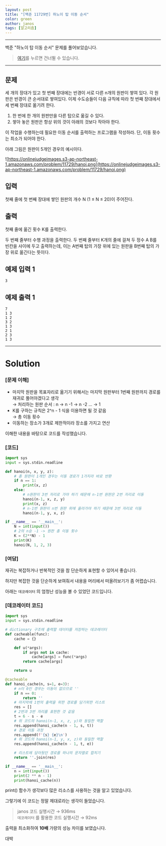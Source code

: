 ```yaml
---
layout: post
title: "[백준 11729번] 하노이 탑 이동 순서"
color: green
author: janos
tags: [알고리즘]
---
```


---

백준 "하노이 탑 이동 순서" 문제를 풀어보았습니다.

> [여기](#solution)를 누르면 건너뛸 수 있습니다.

---

## 문제

세 개의 장대가 있고 첫 번째 장대에는 반경이 서로 다른 n개의 원판이 쌓여 있다. 각 원판은 반경이 큰 순서대로 쌓여있다. 이제 수도승들이 다음 규칙에 따라 첫 번째 장대에서 세 번째 장대로 옮기려 한다.

1. 한 번에 한 개의 원판만을 다른 탑으로 옮길 수 있다.
2. 쌓아 놓은 원판은 항상 위의 것이 아래의 것보다 작아야 한다.

이 작업을 수행하는데 필요한 이동 순서를 출력하는 프로그램을 작성하라. 단, 이동 횟수는 최소가 되어야 한다.

아래 그림은 원판이 5개인 경우의 예시이다.

![https://onlinejudgeimages.s3-ap-northeast-1.amazonaws.com/problem/11729/hanoi.png](https://onlinejudgeimages.s3-ap-northeast-1.amazonaws.com/problem/11729/hanoi.png)

## 입력

첫째 줄에 첫 번째 장대에 쌓인 원판의 개수 N (1 ≤ N ≤ 20)이 주어진다.

## 출력

첫째 줄에 옮긴 횟수 K를 출력한다.

두 번째 줄부터 수행 과정을 출력한다. 두 번째 줄부터 K개의 줄에 걸쳐 두 정수 A B를 빈칸을 사이에 두고 출력하는데, 이는 A번째 탑의 가장 위에 있는 원판을 B번째 탑의 가장 위로 옮긴다는 뜻이다.

## 예제 입력 1

```
3
```

## 예제 출력 1

```
7
1 3
1 2
3 2
1 3
2 1
2 3
1 3
```

---

# Solution

### [문제 이해]

- 마지막 원판을 목표자리로 옮기기 위해서는 마지막 원판부터 1번째 원판까지 경로를 재귀로 풀어야겠다고 생각  
→ 처리하는 원판 순서 : n → n -1 → n -2 ... → 1
- K를 구하는 규칙은 2^n - 1 식을 이용하면 될 것 같음  
→ 총 이동 횟수
- 이동하는 장소가 3개로 제한적이라 장소를 가지고 연산

이해한 내용을 바탕으로 코드를 작성했습니다.

### [코드]

```python
import sys
input = sys.stdin.readline

def hanoi(n, x, y, z):
    # 총 원판이 1개인 경우는 이동 경로가 1가지라 바로 반환
    if n == 1:
        print(x, z)
    else:
        # n원판이 3번 자리로 가야 하기 때문에 n-1번 원판은 2번 자리로 이동
        hanoi(n-1, x, z, y)
        print(x, z)
        # n-1번 원판이 n번 원판 위에 올라가야 하기 때문에 3번 자리로 이동
        hanoi(n-1, y, x, z)

if __name__ == '__main__':
    N = int(input())
    # 2의 n승 -1 -> 원판 총 이동 횟수
    K = (2**N) - 1
    print(K)
    hanoi(N, 1, 2, 3)
```

### [여담]

재귀는 복잡하거나 반복적인 것을 참 단순하게 표현할 수 있어서 좋습니다.

하지만 복잡한 것을 단순하게 보여줘서 내용을 머리에서 떠올려보기가 좀 어렵습니다.

아래는 `데코레이터` 의 엄청난 성능을 볼 수 있었던 코드입니다.

### [데코레이터 코드]
```python
import sys
input = sys.stdin.readline

# dictionary 구조에 출력할 데이터를 저장하는 데코레이터
def cacheable(func):
    cache = {}

    def u(*args):
        if args not in cache:
            cache[args] = func(*args)
        return cache[args]

    return u

@cacheable
def hanoi_cache(n, s=1, e=3):
    # n이 0인 경우는 이동이 없으므로 ''
    if n == 0:
        return ''
    # 마지막에 1번의 출력을 위한 경로를 담기위한 리스트
    res = []
    # 2번과 3번 자리를 표현한 것 같음
    t = 6 - s - e
    # 위 코드의 hanoi(n-1, x, z, y)와 동일한 역할
    res.append(hanoi_cache(n - 1, s, t))
    # 경로 이동 과정
    res.append(f'{s} {e}\n')
    # 위 코드의 hanoi(n-1, y, x, z)와 동일한 역할
    res.append(hanoi_cache(n - 1, t, e))

    # 리스트에 담아뒀던 경로를 하나의 문자열로 합치기
    return ''.join(res)

if __name__ == '__main__':
    n = int(input())
    print(2 ** n - 1)
    print(hanoi_cache(n))
```

print() 함수가 생각보다 많은 리소스를 사용하는 것을 알고 있었습니다.

그렇기에 이 코드는 정말 제대로라는 생각이 들었습니다.

> janos 코드 실행시간 → 936ms  
> `데코레이터` 를 활용한 코드 실행시간 → 92ms

출력을 최소화하여 **10배** 가량의 성능 차이를 보였습니다.

대박